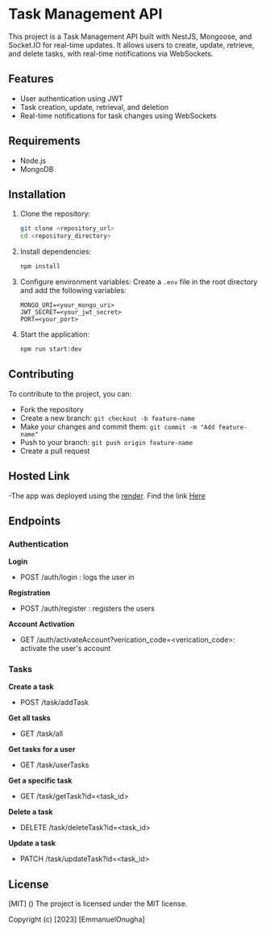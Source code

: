 # Task Management API

This project is a Task Management API built with NestJS, Mongoose, and Socket.IO for real-time updates. It allows users to create, update, retrieve, and delete tasks, with real-time notifications via WebSockets.

## Features

- User authentication using JWT
- Task creation, update, retrieval, and deletion
- Real-time notifications for task changes using WebSockets

## Requirements

- Node.js
- MongoDB

## Installation

1. Clone the repository:
    ```sh
    git clone <repository_url>
    cd <repository_directory>
    ```

2. Install dependencies:
    ```sh
    npm install
    ```

3. Configure environment variables:
    Create a `.env` file in the root directory and add the following variables:
    ```
    MONGO_URI=<your_mongo_uri>
    JWT_SECRET=<your_jwt_secret>
    PORT=<your_port>
    ```

4. Start the application:
    ```sh
    npm run start:dev
    ```

## Contributing

To contribute to the project, you can:

- Fork the repository
- Create a new branch: `git checkout -b feature-name`
- Make your changes and commit them: `git commit -m "Add feature-name"`
- Push to your branch: `git push origin feature-name`
- Create a pull request


## Hosted Link
 -The app was deployed using the [render](https://render.com). Find the link [Here](https://niyo-cafe.onrender.com)

## Endpoints

### Authentication

 **Login**

 - POST /auth/login : logs the user in

 **Registration**
 - POST /auth/register : registers the users

 **Account Activation**
 - GET /auth/activateAccount?verication_code=<verication_code>: activate the user's account

### Tasks

**Create a task**

 - POST /task/addTask 

 **Get all tasks**

 - GET /task/all

 **Get tasks for a user**

 - GET /task/userTasks

 **Get a specific task**

 - GET /task/getTask?id=<task_id>

 **Delete a task**

- DELETE /task/deleteTask?id=<task_id>

**Update a task**

- PATCH /task/updateTask?id=<task_id>
## License
[MIT] ()
The project is licensed under the MIT license.

Copyright (c) [2023] [EmmanuelOnugha]